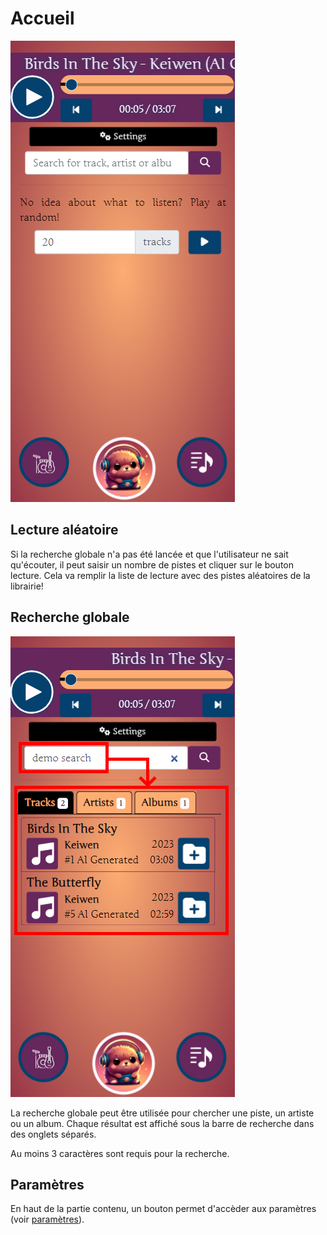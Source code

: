 # Accueil

![Accueil](https://raw.githubusercontent.com/Keiwen/maule_player/main/docs/img/homepage.png)

## Lecture aléatoire
Si la recherche globale n'a pas été lancée
et que l'utilisateur ne sait qu'écouter,
il peut saisir un nombre de pistes et
cliquer sur le bouton lecture.
Cela va remplir la liste de lecture
avec des pistes aléatoires de la librairie!

## Recherche globale
![Recherche](https://raw.githubusercontent.com/Keiwen/maule_player/main/docs/img/search.png)

La recherche globale peut être utilisée pour
chercher une piste, un artiste ou un album.
Chaque résultat est affiché sous la barre de 
recherche dans des onglets séparés.

Au moins 3 caractères sont requis pour la recherche.

## Paramètres
En haut de la partie contenu, un bouton permet
d'accèder aux paramètres (voir [paramètres](settings.md)).
